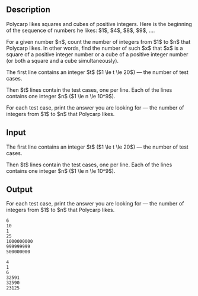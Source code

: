 ## Description

<div><p>Polycarp likes squares and cubes of positive integers. Here is the beginning of the sequence of numbers he likes: $1$, $4$, $8$, $9$, ....</p><p>For a given number $n$, count the number of integers from $1$ to $n$ that Polycarp likes. In other words, find the number of such $x$ that $x$ is a square of a positive integer number or a cube of a positive integer number (or both a square and a cube simultaneously).</p></div><div class="input-specification"><p>The first line contains an integer $t$ ($1 \le t \le 20$) — the number of test cases.</p><p>Then $t$ lines contain the test cases, one per line. Each of the lines contains one integer $n$ ($1 \le n \le 10^9$).</p></div><div class="output-specification"><p>For each test case, print the answer you are looking for — the number of integers from $1$ to $n$ that Polycarp likes.</p></div>

## Input

<p>The first line contains an integer $t$ ($1 \le t \le 20$) — the number of test cases.</p><p>Then $t$ lines contain the test cases, one per line. Each of the lines contains one integer $n$ ($1 \le n \le 10^9$).</p>

## Output

<p>For each test case, print the answer you are looking for — the number of integers from $1$ to $n$ that Polycarp likes.</p>





```input1
6
10
1
25
1000000000
999999999
500000000
```




```output1
4
1
6
32591
32590
23125
```


